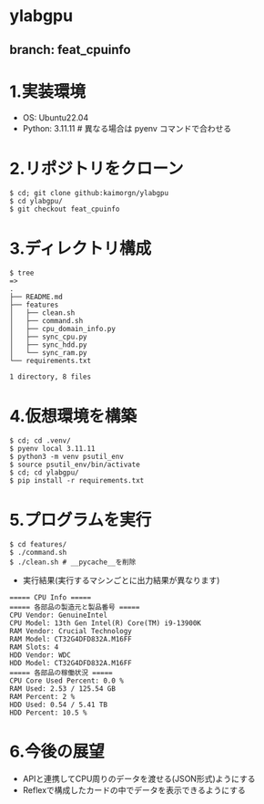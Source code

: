 # ylabgpu
## branch: feat_cpuinfo

# 1.実装環境
- OS: Ubuntu22.04
- Python: 3.11.11 # 異なる場合は pyenv コマンドで合わせる

# 2.リポジトリをクローン
~~~
$ cd; git clone github:kaimorgn/ylabgpu
$ cd ylabgpu/
$ git checkout feat_cpuinfo
~~~

# 3.ディレクトリ構成
~~~
$ tree
=> 
.
├── README.md
├── features
│   ├── clean.sh
│   ├── command.sh
│   ├── cpu_domain_info.py
│   ├── sync_cpu.py
│   ├── sync_hdd.py
│   └── sync_ram.py
└── requirements.txt

1 directory, 8 files
~~~

# 4.仮想環境を構築
~~~
$ cd; cd .venv/
$ pyenv local 3.11.11
$ python3 -m venv psutil_env
$ source psutil_env/bin/activate
$ cd; cd ylabgpu/
$ pip install -r requirements.txt
~~~

# 5.プログラムを実行
~~~
$ cd features/
$ ./command.sh
$ ./clean.sh # __pycache__を削除
~~~

- 実行結果(実行するマシンごとに出力結果が異なります)
~~~
===== CPU Info =====
===== 各部品の製造元と製品番号 =====
CPU Vendor: GenuineIntel
CPU Model: 13th Gen Intel(R) Core(TM) i9-13900K
RAM Vendor: Crucial Technology
RAM Model: CT32G4DFD832A.M16FF
RAM Slots: 4
HDD Vendor: WDC
HDD Model: CT32G4DFD832A.M16FF
===== 各部品の稼働状況 =====
CPU Core Used Percent: 0.0 %
RAM Used: 2.53 / 125.54 GB
RAM Percent: 2 %
HDD Used: 0.54 / 5.41 TB
HDD Percent: 10.5 %
~~~

# 6.今後の展望
- APIと連携してCPU周りのデータを渡せる(JSON形式)ようにする
- Reflexで構成したカードの中でデータを表示できるようにする
